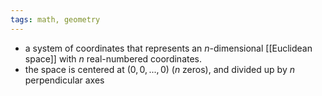 ```yaml
---
tags: math, geometry
---
```


- a system of coordinates that represents an $n$-dimensional [[Euclidean space]] with $n$ real-numbered coordinates.
- the space is centered at $(0, 0, ..., 0)$ ($n$ zeros), and divided up by $n$ perpendicular axes
